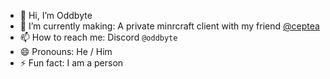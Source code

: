 - 👋 Hi, I’m Oddbyte
- 🌱 I’m currently making: A private minrcraft client with my friend [@ceptea](https://github.com/Ceptea/)
- 📫 How to reach me: Discord `@oddbyte`
- 😄 Pronouns: He / Him
- ⚡ Fun fact: I am a person
